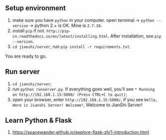 ## Setup environment
1. make sure you have `python` in your computer. open terminal -> `python --version` -> python 2.+ is OK. Mine is `2.7.10`.
2. install `pip` if not. `http://pip-cn.readthedocs.io/en/latest/installing.html`. After installation, see `pip --version`.
3. `cd jianshi/server`, run `pip install -r requirements.txt`.

You are ready to go.

## Run server
1. `cd jianshi/server`;
2. run `python runserver.py`. If everything goes well, you'll see `* Running on http://192.168.1.15:5000/ (Press CTRL+C to quit)`;
3. open your browser, enter `http://192.168.1.15:5000/`, if you see `Hello, Here is Jianshi Server! Welcome!`, Welcome to JianShi Server!

## Learn Python & Flask
1. https://spacewander.github.io/explore-flask-zh/1-introduction.html
